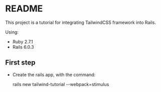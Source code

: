 # README

This project is a tutorial for integrating TailwindCSS framework into 
Rails.

Using:

* Ruby 2.7.1
* Rails 6.0.3

## First step

* Create the rails app, with the command:

  rails new tailwind-tutorial --webpack=stimulus
  

